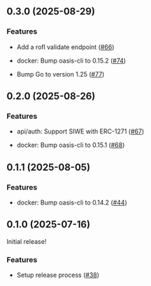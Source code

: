 ## 0.3.0 (2025-08-29)

### Features

- Add a rofl validate endpoint
  ([#66](https://github.com/oasisprotocol/rofl-app-backend/issues/66))

- docker: Bump oasis-cli to 0.15.2
  ([#74](https://github.com/oasisprotocol/rofl-app-backend/issues/74))

- Bump Go to version 1.25
  ([#77](https://github.com/oasisprotocol/rofl-app-backend/issues/77))

## 0.2.0 (2025-08-26)

### Features

- api/auth: Support SIWE with ERC-1271
  ([#67](https://github.com/oasisprotocol/rofl-app-backend/issues/67))

- docker: Bump oasis-cli to 0.15.1
  ([#68](https://github.com/oasisprotocol/rofl-app-backend/issues/68))

## 0.1.1 (2025-08-05)

### Features

- docker: Bump oasis-cli to 0.14.2
  ([#44](https://github.com/oasisprotocol/rofl-app-backend/issues/44))

## 0.1.0 (2025-07-16)

Initial release!

### Features

- Setup release process
  ([#38](https://github.com/oasisprotocol/rofl-app-backend/issues/38))
